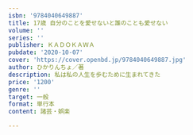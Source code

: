 ```yaml
---
isbn: '9784040649887'
title: 17歳 自分のことを愛せないと誰のことも愛せない
volume: ''
series: ''
publisher: ＫＡＤＯＫＡＷＡ
pubdate: '2020-10-07'
cover: 'https://cover.openbd.jp/9784040649887.jpg'
author: ひかりんちょ／著
description: 私は私の人生を歩むために生まれてきた
price: '1200'
genre: ''
target: 一般
format: 単行本
content: 諸芸・娯楽

---
```

